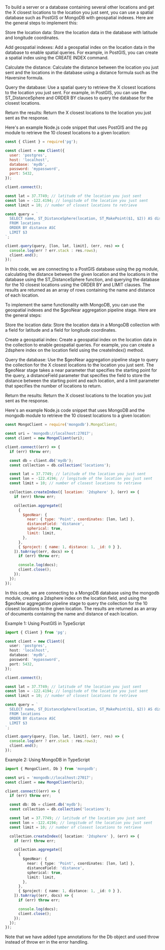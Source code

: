 To build a server or a database containing several other locations and get the X closest locations to the location you just sent, you can use a spatial database such as PostGIS or MongoDB with geospatial indexes. Here are the general steps to implement this:

Store the location data: Store the location data in the database with latitude and longitude coordinates.

Add geospatial indexes: Add a geospatial index on the location data in the database to enable spatial queries. For example, in PostGIS, you can create a spatial index using the CREATE INDEX command.

Calculate the distance: Calculate the distance between the location you just sent and the locations in the database using a distance formula such as the Haversine formula.

Query the database: Use a spatial query to retrieve the X closest locations to the location you just sent. For example, in PostGIS, you can use the ST_DistanceSphere and ORDER BY clauses to query the database for the closest locations.

Return the results: Return the X closest locations to the location you just sent as the response.

Here's an example Node.js code snippet that uses PostGIS and the pg module to retrieve the 10 closest locations to a given location:

```js
const { Client } = require('pg');

const client = new Client({
  user: 'postgres',
  host: 'localhost',
  database: 'mydb',
  password: 'mypassword',
  port: 5432,
});

client.connect();

const lat = 37.7749; // latitude of the location you just sent
const lon = -122.4194; // longitude of the location you just sent
const limit = 10; // number of closest locations to retrieve

const query = `
  SELECT name, ST_DistanceSphere(location, ST_MakePoint($1, $2)) AS distance
  FROM locations
  ORDER BY distance ASC
  LIMIT $3
`;

client.query(query, [lon, lat, limit], (err, res) => {
  console.log(err ? err.stack : res.rows);
  client.end();
});
```

In this code, we are connecting to a PostGIS database using the pg module, calculating the distance between the given location and the locations in the database using the ST_DistanceSphere function, and querying the database for the 10 closest locations using the ORDER BY and LIMIT clauses. The results are returned as an array of rows containing the name and distance of each location.


To implement the same functionality with MongoDB, you can use the geospatial indexes and the $geoNear aggregation pipeline stage. Here are the general steps:

Store the location data: Store the location data in a MongoDB collection with a field for latitude and a field for longitude coordinates.

Create a geospatial index: Create a geospatial index on the location data in the collection to enable geospatial queries. For example, you can create a 2dsphere index on the location field using the createIndex() method.

Query the database: Use the $geoNear aggregation pipeline stage to query the collection for the X closest locations to the location you just sent. The $geoNear stage takes a near parameter that specifies the starting point for the query, a distanceField parameter that specifies the field to store the distance between the starting point and each location, and a limit parameter that specifies the number of locations to return.

Return the results: Return the X closest locations to the location you just sent as the response.

Here's an example Node.js code snippet that uses MongoDB and the mongodb module to retrieve the 10 closest locations to a given location:

```js
const MongoClient = require('mongodb').MongoClient;

const uri = 'mongodb://localhost:27017';
const client = new MongoClient(uri);

client.connect((err) => {
  if (err) throw err;

  const db = client.db('mydb');
  const collection = db.collection('locations');

  const lat = 37.7749; // latitude of the location you just sent
  const lon = -122.4194; // longitude of the location you just sent
  const limit = 10; // number of closest locations to retrieve

  collection.createIndex({ location: '2dsphere' }, (err) => {
    if (err) throw err;

    collection.aggregate([
      {
        $geoNear: {
          near: { type: 'Point', coordinates: [lon, lat] },
          distanceField: 'distance',
          spherical: true,
          limit: limit,
        },
      },
      { $project: { name: 1, distance: 1, _id: 0 } },
    ]).toArray((err, docs) => {
      if (err) throw err;

      console.log(docs);
      client.close();
    });
  });
});
```

In this code, we are connecting to a MongoDB database using the mongodb module, creating a 2dsphere index on the location field, and using the $geoNear aggregation pipeline stage to query the collection for the 10 closest locations to the given location. The results are returned as an array of documents containing the name and distance of each location.


Example 1: Using PostGIS in TypeScript

```ts
import { Client } from 'pg';

const client = new Client({
  user: 'postgres',
  host: 'localhost',
  database: 'mydb',
  password: 'mypassword',
  port: 5432,
});

client.connect();

const lat = 37.7749; // latitude of the location you just sent
const lon = -122.4194; // longitude of the location you just sent
const limit = 10; // number of closest locations to retrieve

const query = `
  SELECT name, ST_DistanceSphere(location, ST_MakePoint($1, $2)) AS distance
  FROM locations
  ORDER BY distance ASC
  LIMIT $3
`;

client.query(query, [lon, lat, limit], (err, res) => {
  console.log(err ? err.stack : res.rows);
  client.end();
});
```
Example 2: Using MongoDB in TypeScript

```ts
import { MongoClient, Db } from 'mongodb';

const uri = 'mongodb://localhost:27017';
const client = new MongoClient(uri);

client.connect((err) => {
  if (err) throw err;

  const db: Db = client.db('mydb');
  const collection = db.collection('locations');

  const lat = 37.7749; // latitude of the location you just sent
  const lon = -122.4194; // longitude of the location you just sent
  const limit = 10; // number of closest locations to retrieve

  collection.createIndex({ location: '2dsphere' }, (err) => {
    if (err) throw err;

    collection.aggregate([
      {
        $geoNear: {
          near: { type: 'Point', coordinates: [lon, lat] },
          distanceField: 'distance',
          spherical: true,
          limit: limit,
        },
      },
      { $project: { name: 1, distance: 1, _id: 0 } },
    ]).toArray((err, docs) => {
      if (err) throw err;

      console.log(docs);
      client.close();
    });
  });
});
```
Note that we have added type annotations for the Db object and used throw instead of throw err in the error handling.